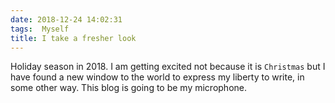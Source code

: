 ```yaml
---
date: 2018-12-24 14:02:31
tags:  Myself
title: I take a fresher look
---
```

Holiday season in 2018. I am getting excited not because it is `Christmas` but I have found a new window to the world to express my liberty to write, in some other way. This blog is going to be my microphone.


